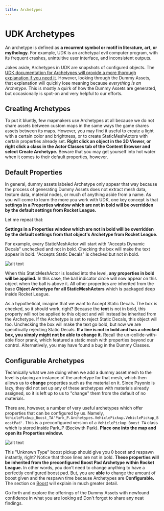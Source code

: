 ```yaml
---
title: Archetypes
---
```

# UDK Archetypes

An archetype is defined as **a recurrent symbol or motif in literature, art, or mythology.** For example, UDK is an archetypal evil computer program, with its frequent crashes, unintuitive user interface, and inconsistent outputs.

Jokes aside, Archetypes in UDK are snapshots of configured objects. The [UDK documentation for Archetypes will provide a more thorough explanation if you need it](https://docs.unrealengine.com/udk/Three/UsingArchetypes.html). However, looking through the Dummy Assets, that explanation will quickly lose meaning because *everything is an Archetype.* This is mostly a quirk of how the Dummy Assets are generated, but occasionally is spot-on and very helpful to our efforts.

## Creating Archetypes

To put it bluntly, few mapmakers use Archetypes at all because we do not share assets between custom maps in the same ways the game shares assets between its maps. However, you may find it useful to create a light with a certain color and brightness, or to create StaticMeshActors with certain properties already set. **Right click an object in the 3D Viewer, or right click a class in the Actor Classes tab of the Content Browser and select Create Archetype.** Beware that you may get yourself into hot water when it comes to their default properties, however.

## Default Properties

In general, dummy assets labeled Archetype only appear that way because the process of generating Dummy Assets does not extract mesh data, texture data, material nodes, or much of anything aside from a name. As you will come to learn the more you work with UDK, one key concept is that **settings in a Properties window which are not in bold will be overridden by the default settings from Rocket League.**

Let me repeat that:

**Settings in a Properties window which are not in bold will be overridden by the default settings from that object's Archetype from Rocket League.**

For example, every StaticMeshActor will start with "Accepts Dynamic Decals" unchecked and not in bold. Checking the box will make the text appear in bold. "Accepts Static Decals" is checked but not in bold.

![alt text](/images/UDK/advanced/archetypes_defaultproperties.png "I accept")

When this StaticMeshActor is loaded into the level, **any properties in bold will be applied.** In this case, the ball indicator circle will now appear on this object when the ball is above it. All other properties are inherited from the base **Object Archetype for all StaticMeshActors** which is packaged deep inside Rocket League.

As a hypothetical, imagine that we want to Accept Static Decals. The box is checked, so it should work, right? Because the **text** is not in bold, this property will not be applied to this object and will instead be inherited from the Archetype. If the Archetype is set to reject Static Decals, this object will too. Unchecking the box will make the text go bold, but now we are specifically rejecting Static Decals. **If a line is not in bold and has a checked box, you simply might not be able to change it.** Recall the un-collide-with-able floor prank, which featured a static mesh with properties beyond our control. Alternatively, you may have found a bug in the Dummy Classes.

## Configurable Archetypes

Technically what we are doing when we add a dummy asset mesh to the level is placing an instance of the archetype for that mesh, which then allows us to **change** properties such as the material on it. Since Psyonix is lazy, they did not set up any of these archetypes with materials already assigned, so it is left up to us to "change" them from the default of no materials.

There are, however, a number of very useful archetypes which offer properties that can be configured by us. Namely, `VehiclePickup_Boost_TA'Park_P.Archetypes.VehiclePickup.VehiclePickup_BoostPad'`. This is a preconfigured version of a `VehiclePickup_Boost_TA` class which is stored inside Park_P (Beckwith Park). **Place one into the map and open its Properties window.**

![alt text](/images/UDK/advanced/archetypes_vehiclepickup.png "Sensible Nonsense")

This "Unknown Type" boost pickup should give you 0 boost and respawn instantly, right? Notice that those lines are not in bold. **These properties will be inherited from the preconfigured Boost Pad Archetype within Rocket League.** In other words, you don't need to change anything to have a perfectly configured boost pad. But, you are **able** to change the amount of boost given and the respawn time because Archetypes are **Configurable.** The section on [Boost](boost.md) will explain in much greater detail.

Go forth and explore the offerings of the Dummy Assets with newfound confidence in what you are looking at! Don't forget to share any neat findings.
